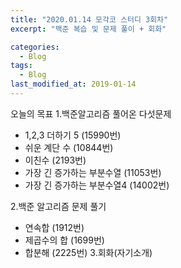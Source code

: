 ```yaml
---
title: "2020.01.14 모각코 스터디 3회차"
excerpt: "백준 복습 및 문제 풀이 + 회화"

categories:
  - Blog
tags:
  - Blog
last_modified_at: 2019-01-14
---
```

오늘의 목표
1.백준알고리즘 풀어온 다섯문제

- 1,2,3 더하기 5 (15990번)
- 쉬운 계단 수 (10844번)
- 이친수 (2193번)
- 가장 긴 증가하는 부분수열 (11053번)
- 가장 긴 증가하는 부분수열4 (14002번)

2.백준 알고리즘 문제 풀기
- 연속합 (1912번)
- 제곱수의 합 (1699번)
- 합분해 (2225번)
3.회화(자기소개)
